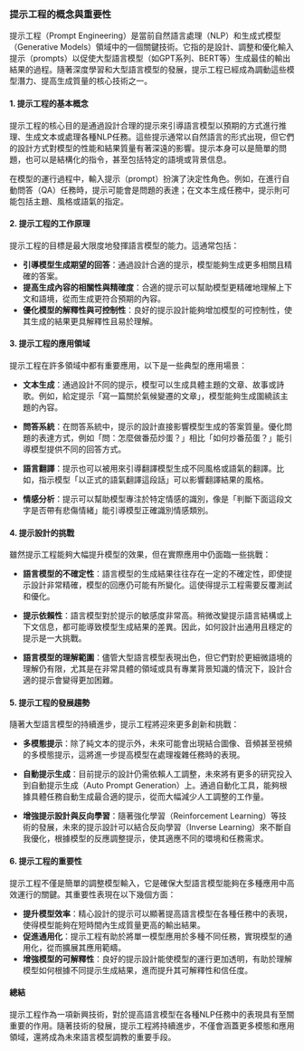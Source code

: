### **提示工程的概念與重要性**

提示工程（Prompt Engineering）是當前自然語言處理（NLP）和生成式模型（Generative Models）領域中的一個關鍵技術。它指的是設計、調整和優化輸入提示（prompts）以促使大型語言模型（如GPT系列、BERT等）生成最佳的輸出結果的過程。隨著深度學習和大型語言模型的發展，提示工程已經成為調動這些模型潛力、提高生成質量的核心技術之一。

#### **1. 提示工程的基本概念**

提示工程的核心目的是通過設計合理的提示來引導語言模型以預期的方式進行推理、生成文本或處理各種NLP任務。這些提示通常以自然語言的形式出現，但它們的設計方式對模型的性能和結果質量有著深遠的影響。提示本身可以是簡單的問題，也可以是結構化的指令，甚至包括特定的語境或背景信息。

在模型的運行過程中，輸入提示（prompt）扮演了決定性角色。例如，在進行自動問答（QA）任務時，提示可能會是問題的表達；在文本生成任務中，提示則可能包括主題、風格或語氣的指定。

#### **2. 提示工程的工作原理**

提示工程的目標是最大限度地發揮語言模型的能力。這通常包括：
- **引導模型生成期望的回答**：通過設計合適的提示，模型能夠生成更多相關且精確的答案。
- **提高生成內容的相關性與精確度**：合適的提示可以幫助模型更精確地理解上下文和語境，從而生成更符合預期的內容。
- **優化模型的解釋性與可控制性**：良好的提示設計能夠增加模型的可控制性，使其生成的結果更具解釋性且易於理解。

#### **3. 提示工程的應用領域**

提示工程在許多領域中都有重要應用，以下是一些典型的應用場景：

- **文本生成**：通過設計不同的提示，模型可以生成具體主題的文章、故事或詩歌。例如，給定提示「寫一篇關於氣候變遷的文章」，模型能夠生成圍繞該主題的內容。
  
- **問答系統**：在問答系統中，提示的設計直接影響模型生成的答案質量。優化問題的表達方式，例如「問：怎麼做番茄炒蛋？」相比「如何炒番茄蛋？」能引導模型提供不同的回答方式。

- **語言翻譯**：提示也可以被用來引導翻譯模型生成不同風格或語氣的翻譯。比如，指示模型「以正式的語氣翻譯這段話」可以影響翻譯結果的風格。

- **情感分析**：提示可以幫助模型專注於特定情感的識別，像是「判斷下面這段文字是否帶有悲傷情緒」能引導模型正確識別情感類別。

#### **4. 提示設計的挑戰**

雖然提示工程能夠大幅提升模型的效果，但在實際應用中仍面臨一些挑戰：
- **語言模型的不確定性**：語言模型的生成結果往往存在一定的不確定性，即使提示設計非常精確，模型的回應仍可能有所變化。這使得提示工程需要反覆測試和優化。
  
- **提示依賴性**：語言模型對於提示的敏感度非常高。稍微改變提示語言結構或上下文信息，都可能導致模型生成結果的差異。因此，如何設計出通用且穩定的提示是一大挑戰。

- **語言模型的理解範圍**：儘管大型語言模型表現出色，但它們對於更細微語境的理解仍有限，尤其是在非常具體的領域或具有專業背景知識的情況下，設計合適的提示會變得更加困難。

#### **5. 提示工程的發展趨勢**

隨著大型語言模型的持續進步，提示工程將迎來更多創新和挑戰：
- **多模態提示**：除了純文本的提示外，未來可能會出現結合圖像、音頻甚至視頻的多模態提示，這將進一步提高模型在處理複雜任務時的表現。
  
- **自動提示生成**：目前提示的設計仍需依賴人工調整，未來將有更多的研究投入到自動提示生成（Auto Prompt Generation）上。通過自動化工具，能夠根據具體任務自動生成最合適的提示，從而大幅減少人工調整的工作量。

- **增強提示設計與反向學習**：隨著強化學習（Reinforcement Learning）等技術的發展，未來的提示設計可以結合反向學習（Inverse Learning）來不斷自我優化，根據模型的反應調整提示，使其適應不同的環境和任務需求。

#### **6. 提示工程的重要性**

提示工程不僅是簡單的調整模型輸入，它是確保大型語言模型能夠在多種應用中高效運行的關鍵。其重要性表現在以下幾個方面：

- **提升模型效率**：精心設計的提示可以顯著提高語言模型在各種任務中的表現，使得模型能夠在短時間內生成質量更高的輸出結果。
- **促進通用化**：提示工程有助於將單一模型應用於多種不同任務，實現模型的通用化，從而擴展其應用範疇。
- **增強模型的可解釋性**：良好的提示設計能使模型的運行更加透明，有助於理解模型如何根據不同提示生成結果，進而提升其可解釋性和信任度。

#### **總結**

提示工程作為一項新興技術，對於提高語言模型在各種NLP任務中的表現具有至關重要的作用。隨著技術的發展，提示工程將持續進步，不僅會涵蓋更多模態和應用領域，還將成為未來語言模型調教的重要手段。